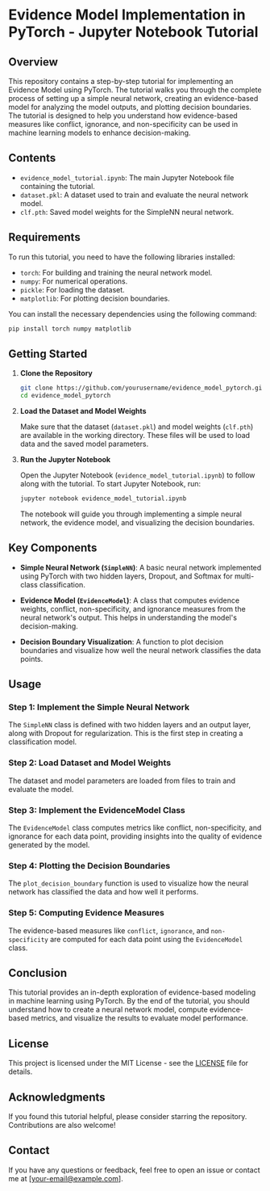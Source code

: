 # Evidence Model Implementation in PyTorch - Jupyter Notebook Tutorial

## Overview

This repository contains a step-by-step tutorial for implementing an Evidence Model using PyTorch. The tutorial walks you through the complete process of setting up a simple neural network, creating an evidence-based model for analyzing the model outputs, and plotting decision boundaries. The tutorial is designed to help you understand how evidence-based measures like conflict, ignorance, and non-specificity can be used in machine learning models to enhance decision-making.

## Contents

- `evidence_model_tutorial.ipynb`: The main Jupyter Notebook file containing the tutorial.
- `dataset.pkl`: A dataset used to train and evaluate the neural network model.
- `clf.pth`: Saved model weights for the SimpleNN neural network.

## Requirements

To run this tutorial, you need to have the following libraries installed:

- `torch`: For building and training the neural network model.
- `numpy`: For numerical operations.
- `pickle`: For loading the dataset.
- `matplotlib`: For plotting decision boundaries.

You can install the necessary dependencies using the following command:

```sh
pip install torch numpy matplotlib
```

## Getting Started

1. **Clone the Repository**
   
   ```sh
   git clone https://github.com/yourusername/evidence_model_pytorch.git
   cd evidence_model_pytorch
   ```

2. **Load the Dataset and Model Weights**
   
   Make sure that the dataset (`dataset.pkl`) and model weights (`clf.pth`) are available in the working directory. These files will be used to load data and the saved model parameters.

3. **Run the Jupyter Notebook**
   
   Open the Jupyter Notebook (`evidence_model_tutorial.ipynb`) to follow along with the tutorial. To start Jupyter Notebook, run:

   ```sh
   jupyter notebook evidence_model_tutorial.ipynb
   ```

   The notebook will guide you through implementing a simple neural network, the evidence model, and visualizing the decision boundaries.

## Key Components

- **Simple Neural Network (`SimpleNN`)**: A basic neural network implemented using PyTorch with two hidden layers, Dropout, and Softmax for multi-class classification.

- **Evidence Model (`EvidenceModel`)**: A class that computes evidence weights, conflict, non-specificity, and ignorance measures from the neural network's output. This helps in understanding the model's decision-making.

- **Decision Boundary Visualization**: A function to plot decision boundaries and visualize how well the neural network classifies the data points.

## Usage

### Step 1: Implement the Simple Neural Network

The `SimpleNN` class is defined with two hidden layers and an output layer, along with Dropout for regularization. This is the first step in creating a classification model.

### Step 2: Load Dataset and Model Weights

The dataset and model parameters are loaded from files to train and evaluate the model.

### Step 3: Implement the EvidenceModel Class

The `EvidenceModel` class computes metrics like conflict, non-specificity, and ignorance for each data point, providing insights into the quality of evidence generated by the model.

### Step 4: Plotting the Decision Boundaries

The `plot_decision_boundary` function is used to visualize how the neural network has classified the data and how well it performs.

### Step 5: Computing Evidence Measures

The evidence-based measures like `conflict`, `ignorance`, and `non-specificity` are computed for each data point using the `EvidenceModel` class.

## Conclusion

This tutorial provides an in-depth exploration of evidence-based modeling in machine learning using PyTorch. By the end of the tutorial, you should understand how to create a neural network model, compute evidence-based metrics, and visualize the results to evaluate model performance.

## License

This project is licensed under the MIT License - see the [LICENSE](LICENSE) file for details.

## Acknowledgments

If you found this tutorial helpful, please consider starring the repository. Contributions are also welcome!

## Contact

If you have any questions or feedback, feel free to open an issue or contact me at [your-email@example.com].